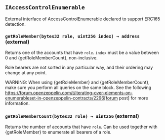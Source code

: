 ## `IAccessControlEnumerable`



External interface of AccessControlEnumerable declared to support ERC165 detection.


### `getRoleMember(bytes32 role, uint256 index) → address` (external)



Returns one of the accounts that have `role`. `index` must be a
value between 0 and {getRoleMemberCount}, non-inclusive.

Role bearers are not sorted in any particular way, and their ordering may
change at any point.

WARNING: When using {getRoleMember} and {getRoleMemberCount}, make sure
you perform all queries on the same block. See the following
https://forum.openzeppelin.com/t/iterating-over-elements-on-enumerableset-in-openzeppelin-contracts/2296[forum post]
for more information.

### `getRoleMemberCount(bytes32 role) → uint256` (external)



Returns the number of accounts that have `role`. Can be used
together with {getRoleMember} to enumerate all bearers of a role.




